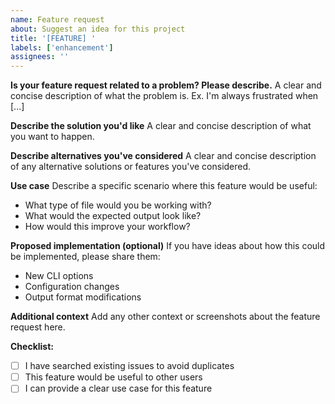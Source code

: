 ```yaml
---
name: Feature request
about: Suggest an idea for this project
title: '[FEATURE] '
labels: ['enhancement']
assignees: ''
---
```


**Is your feature request related to a problem? Please describe.**
A clear and concise description of what the problem is. Ex. I'm always frustrated when [...]

**Describe the solution you'd like**
A clear and concise description of what you want to happen.

**Describe alternatives you've considered**
A clear and concise description of any alternative solutions or features you've considered.

**Use case**
Describe a specific scenario where this feature would be useful:
- What type of file would you be working with?
- What would the expected output look like?
- How would this improve your workflow?

**Proposed implementation (optional)**
If you have ideas about how this could be implemented, please share them:
- New CLI options
- Configuration changes
- Output format modifications

**Additional context**
Add any other context or screenshots about the feature request here.

**Checklist:**
- [ ] I have searched existing issues to avoid duplicates
- [ ] This feature would be useful to other users
- [ ] I can provide a clear use case for this feature
